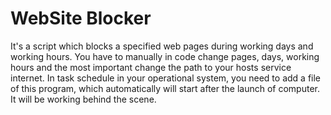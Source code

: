 # WebSite Blocker

It's a script which blocks a specified web pages during working days and working hours. You have to manually in code change pages, days, working hours and the most important change the path to your hosts service internet.
In task schedule in your operational system, you need to add a file of this program, which automatically will start after the launch of computer. It will be working behind the scene.